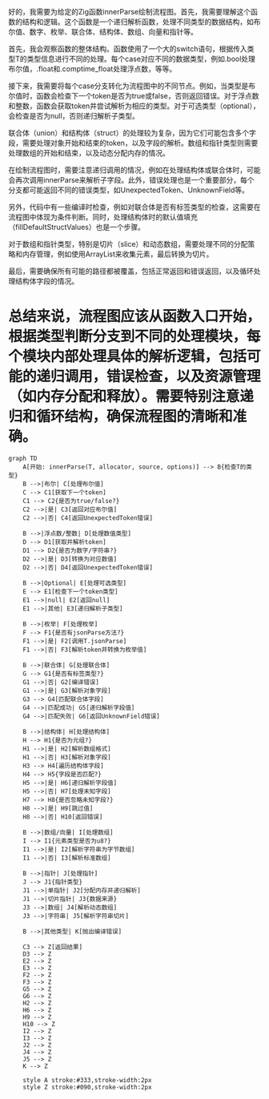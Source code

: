 好的，我需要为给定的Zig函数innerParse绘制流程图。首先，我需要理解这个函数的结构和逻辑。这个函数是一个递归解析函数，处理不同类型的数据结构，如布尔值、数字、枚举、联合体、结构体、数组、向量和指针等。

首先，我会观察函数的整体结构。函数使用了一个大的switch语句，根据传入类型T的类型信息进行不同的处理。每个case对应不同的数据类型，例如.bool处理布尔值，.float和.comptime_float处理浮点数，等等。

接下来，我需要将每个case分支转化为流程图中的不同节点。例如，当类型是布尔值时，函数会检查下一个token是否为true或false，否则返回错误。对于浮点数和整数，函数会获取token并尝试解析为相应的类型。对于可选类型（optional），会检查是否为null，否则递归解析子类型。

联合体（union）和结构体（struct）的处理较为复杂，因为它们可能包含多个字段，需要处理对象开始和结束的token，以及字段的解析。数组和指针类型则需要处理数组的开始和结束，以及动态分配内存的情况。

在绘制流程图时，需要注意递归调用的情况，例如在处理结构体或联合体时，可能会再次调用innerParse来解析子字段。此外，错误处理也是一个重要部分，每个分支都可能返回不同的错误类型，如UnexpectedToken、UnknownField等。

另外，代码中有一些编译时检查，例如对联合体是否有标签类型的检查，这需要在流程图中体现为条件判断。同时，处理结构体时的默认值填充（fillDefaultStructValues）也是一个步骤。

对于数组和指针类型，特别是切片（slice）和动态数组，需要处理不同的分配策略和内存管理，例如使用ArrayList来收集元素，最后转换为切片。

最后，需要确保所有可能的路径都被覆盖，包括正常返回和错误返回，以及循环处理结构体字段的情况。

总结来说，流程图应该从函数入口开始，根据类型判断分支到不同的处理模块，每个模块内部处理具体的解析逻辑，包括可能的递归调用，错误检查，以及资源管理（如内存分配和释放）。需要特别注意递归和循环结构，确保流程图的清晰和准确。
================================================
```mermaid
graph TD
    A[开始: innerParse(T, allocator, source, options)] --> B{检查T的类型}
    B -->|布尔| C[处理布尔值]
    C --> C1[获取下一个token]
    C1 --> C2{是否为true/false?}
    C2 -->|是| C3[返回对应布尔值]
    C2 -->|否| C4[返回UnexpectedToken错误]

    B -->|浮点数/整数| D[处理数值类型]
    D --> D1[获取并解析token]
    D1 --> D2{是否为数字/字符串?}
    D2 -->|是| D3[转换为对应数值]
    D2 -->|否| D4[返回UnexpectedToken错误]

    B -->|Optional| E[处理可选类型]
    E --> E1[检查下一个token类型]
    E1 -->|null| E2[返回null]
    E1 -->|其他| E3[递归解析子类型]

    B -->|枚举| F[处理枚举]
    F --> F1{是否有jsonParse方法?}
    F1 -->|是| F2[调用T.jsonParse]
    F1 -->|否| F3[解析token并转换为枚举值]

    B -->|联合体| G[处理联合体]
    G --> G1{是否有标签类型?}
    G1 -->|否| G2[编译错误]
    G1 -->|是| G3[解析对象字段]
    G3 --> G4[匹配联合体字段]
    G4 -->|匹配成功| G5[递归解析字段值]
    G4 -->|匹配失败| G6[返回UnknownField错误]

    B -->|结构体| H[处理结构体]
    H --> H1{是否为元组?}
    H1 -->|是| H2[解析数组格式]
    H1 -->|否| H3[解析对象字段]
    H3 --> H4[遍历结构体字段]
    H4 --> H5{字段是否匹配?}
    H5 -->|是| H6[递归解析字段值]
    H5 -->|否| H7[处理未知字段]
    H7 --> H8{是否忽略未知字段?}
    H8 -->|是| H9[跳过值]
    H8 -->|否| H10[返回错误]

    B -->|数组/向量| I[处理数组]
    I --> I1{元素类型是否为u8?}
    I1 -->|是| I2[解析字符串为字节数组]
    I1 -->|否| I3[解析标准数组]

    B -->|指针| J[处理指针]
    J --> J1{指针类型}
    J1 -->|单指针| J2[分配内存并递归解析]
    J1 -->|切片指针| J3{数据来源}
    J3 -->|数组| J4[解析动态数组]
    J3 -->|字符串| J5[解析字符串切片]

    B -->|其他类型| K[抛出编译错误]

    C3 --> Z[返回结果]
    D3 --> Z
    E2 --> Z
    E3 --> Z
    F2 --> Z
    F3 --> Z
    G5 --> Z
    G6 --> Z
    H2 --> Z
    H6 --> Z
    H9 --> Z
    H10 --> Z
    I2 --> Z
    I3 --> Z
    J2 --> Z
    J4 --> Z
    J5 --> Z
    K --> Z

    style A stroke:#333,stroke-width:2px
    style Z stroke:#090,stroke-width:2px
```